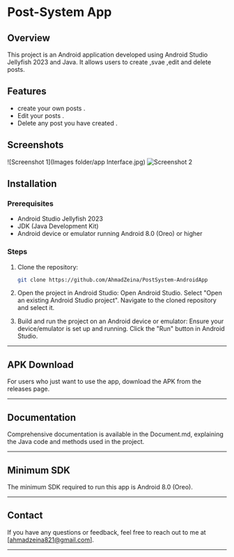 # Post-System App

## Overview

This project is an Android application developed using Android Studio Jellyfish 2023 and Java. It allows users to create ,svae ,edit and delete posts. 

## Features
- create your own posts .
- Edit your posts .
- Delete any post you have created .

## Screenshots

![Screenshot 1](Images folder/app Interface.jpg)
![Screenshot 2](images/screenshot2.png)

## Installation
### Prerequisites
- Android Studio Jellyfish 2023
- JDK (Java Development Kit)
- Android device or emulator running Android 8.0 (Oreo) or higher

### Steps
1. Clone the repository:
   ```sh
   git clone https://github.com/AhmadZeina/PostSystem-AndroidApp

2. Open the project in Android Studio:
        Open Android Studio.
        Select "Open an existing Android Studio project".
        Navigate to the cloned repository and select it.

3. Build and run the project on an Android device or emulator:
        Ensure your device/emulator is set up and running.
        Click the "Run" button in Android Studio.

   
--------------------------------------------------------------

## APK Download

For users who just want to use the app, download the APK from the releases page.

--------------------------------------------------------------

## Documentation

Comprehensive documentation is available in the Document.md, explaining the Java code and methods used in the project.

--------------------------------------------------------------

## Minimum SDK

The minimum SDK required to run this app is Android 8.0 (Oreo).

--------------------------------------------------------------

## Contact

If you have any questions or feedback, feel free to reach out to me at [ahmadzeina821@gmail.com].

--------------------------------------------------------------
